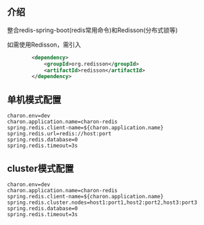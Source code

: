 ## 介绍

整合redis-spring-boot(redis常用命令)和Redisson(分布式锁等)

如需使用Redisson，需引入
```xml
        <dependency>
            <groupId>org.redisson</groupId>
            <artifactId>redisson</artifactId>
        </dependency>
```

## 单机模式配置
```properties
charon.env=dev
charon.application.name=charon-redis
spring.redis.client-name=${charon.application.name}
spring.redis.url=redis://host:port
spring.redis.database=0
spring.redis.timeout=3s
```

## cluster模式配置
```properties
charon.env=dev
charon.application.name=charon-redis
spring.redis.client-name=${charon.application.name}
spring.redis.cluster.nodes=host1:port1,host2:port2,host3:port3
spring.redis.database=0
spring.redis.timeout=3s

```